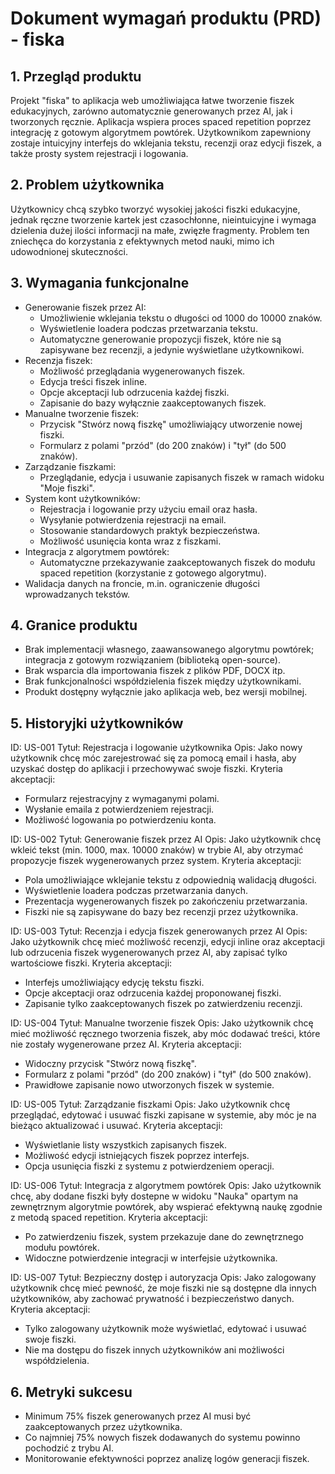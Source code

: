 # Dokument wymagań produktu (PRD) - fiska

## 1. Przegląd produktu

Projekt "fiska" to aplikacja web umożliwiająca łatwe tworzenie fiszek edukacyjnych, zarówno automatycznie generowanych przez AI, jak i tworzonych ręcznie. Aplikacja wspiera proces spaced repetition poprzez integrację z gotowym algorytmem powtórek. Użytkownikom zapewniony zostaje intuicyjny interfejs do wklejania tekstu, recenzji oraz edycji fiszek, a także prosty system rejestracji i logowania.

## 2. Problem użytkownika

Użytkownicy chcą szybko tworzyć wysokiej jakości fiszki edukacyjne, jednak ręczne tworzenie kartek jest czasochłonne, nieintuicyjne i wymaga dzielenia dużej ilości informacji na małe, zwięzłe fragmenty. Problem ten zniechęca do korzystania z efektywnych metod nauki, mimo ich udowodnionej skuteczności.

## 3. Wymagania funkcjonalne

- Generowanie fiszek przez AI:
  - Umożliwienie wklejania tekstu o długości od 1000 do 10000 znaków.
  - Wyświetlenie loadera podczas przetwarzania tekstu.
  - Automatyczne generowanie propozycji fiszek, które nie są zapisywane bez recenzji, a jedynie wyświetlane użytkownikowi.
- Recenzja fiszek:
  - Możliwość przeglądania wygenerowanych fiszek.
  - Edycja treści fiszek inline.
  - Opcje akceptacji lub odrzucenia każdej fiszki.
  - Zapisanie do bazy wyłącznie zaakceptowanych fiszek.
- Manualne tworzenie fiszek:
  - Przycisk "Stwórz nową fiszkę" umożliwiający utworzenie nowej fiszki.
  - Formularz z polami "przód" (do 200 znaków) i "tył" (do 500 znaków).
- Zarządzanie fiszkami:
  - Przeglądanie, edycja i usuwanie zapisanych fiszek w ramach widoku "Moje fiszki".
- System kont użytkowników:
  - Rejestracja i logowanie przy użyciu email oraz hasła.
  - Wysyłanie potwierdzenia rejestracji na email.
  - Stosowanie standardowych praktyk bezpieczeństwa.
  - Możliwość usunięcia konta wraz z fiszkami.
- Integracja z algorytmem powtórek:
  - Automatyczne przekazywanie zaakceptowanych fiszek do modułu spaced repetition (korzystanie z gotowego algorytmu).
- Walidacja danych na froncie, m.in. ograniczenie długości wprowadzanych tekstów.

## 4. Granice produktu

- Brak implementacji własnego, zaawansowanego algorytmu powtórek; integracja z gotowym rozwiązaniem (biblioteką open-source).
- Brak wsparcia dla importowania fiszek z plików PDF, DOCX itp.
- Brak funkcjonalności współdzielenia fiszek między użytkownikami.
- Produkt dostępny wyłącznie jako aplikacja web, bez wersji mobilnej.

## 5. Historyjki użytkowników

ID: US-001
Tytuł: Rejestracja i logowanie użytkownika
Opis: Jako nowy użytkownik chcę móc zarejestrować się za pomocą email i hasła, aby uzyskać dostęp do aplikacji i przechowywać swoje fiszki.
Kryteria akceptacji:

- Formularz rejestracyjny z wymaganymi polami.
- Wysłanie emaila z potwierdzeniem rejestracji.
- Możliwość logowania po potwierdzeniu konta.

ID: US-002
Tytuł: Generowanie fiszek przez AI
Opis: Jako użytkownik chcę wkleić tekst (min. 1000, max. 10000 znaków) w trybie AI, aby otrzymać propozycje fiszek wygenerowanych przez system.
Kryteria akceptacji:

- Pola umożliwiające wklejanie tekstu z odpowiednią walidacją długości.
- Wyświetlenie loadera podczas przetwarzania danych.
- Prezentacja wygenerowanych fiszek po zakończeniu przetwarzania.
- Fiszki nie są zapisywane do bazy bez recenzji przez użytkownika.

ID: US-003
Tytuł: Recenzja i edycja fiszek generowanych przez AI
Opis: Jako użytkownik chcę mieć możliwość recenzji, edycji inline oraz akceptacji lub odrzucenia fiszek wygenerowanych przez AI, aby zapisać tylko wartościowe fiszki.
Kryteria akceptacji:

- Interfejs umożliwiający edycję tekstu fiszki.
- Opcje akceptacji oraz odrzucenia każdej proponowanej fiszki.
- Zapisanie tylko zaakceptowanych fiszek po zatwierdzeniu recenzji.

ID: US-004
Tytuł: Manualne tworzenie fiszek
Opis: Jako użytkownik chcę mieć możliwość ręcznego tworzenia fiszek, aby móc dodawać treści, które nie zostały wygenerowane przez AI.
Kryteria akceptacji:

- Widoczny przycisk "Stwórz nową fiszkę".
- Formularz z polami "przód" (do 200 znaków) i "tył" (do 500 znaków).
- Prawidłowe zapisanie nowo utworzonych fiszek w systemie.

ID: US-005
Tytuł: Zarządzanie fiszkami
Opis: Jako użytkownik chcę przeglądać, edytować i usuwać fiszki zapisane w systemie, aby móc je na bieżąco aktualizować i usuwać.
Kryteria akceptacji:

- Wyświetlanie listy wszystkich zapisanych fiszek.
- Możliwość edycji istniejących fiszek poprzez interfejs.
- Opcja usunięcia fiszki z systemu z potwierdzeniem operacji.

ID: US-006
Tytuł: Integracja z algorytmem powtórek
Opis: Jako użytkownik chcę, aby dodane fiszki były dostepne w widoku "Nauka" opartym na zewnętrznym algorytmie powtórek, aby wspierać efektywną naukę zgodnie z metodą spaced repetition.
Kryteria akceptacji:

- Po zatwierdzeniu fiszek, system przekazuje dane do zewnętrznego modułu powtórek.
- Widoczne potwierdzenie integracji w interfejsie użytkownika.

ID: US-007
Tytuł: Bezpieczny dostęp i autoryzacja
Opis: Jako zalogowany użytkownik chcę mieć pewność, że moje fiszki nie są dostępne dla innych użytkowników, aby zachować prywatność i bezpieczeństwo danych.
Kryteria akceptacji:

- Tylko zalogowany użytkownik może wyświetlać, edytować i usuwać swoje fiszki.
- Nie ma dostępu do fiszek innych użytkowników ani możliwości współdzielenia.

## 6. Metryki sukcesu

- Minimum 75% fiszek generowanych przez AI musi być zaakceptowanych przez użytkownika.
- Co najmniej 75% nowych fiszek dodawanych do systemu powinno pochodzić z trybu AI.
- Monitorowanie efektywności poprzez analizę logów generacji fiszek.
